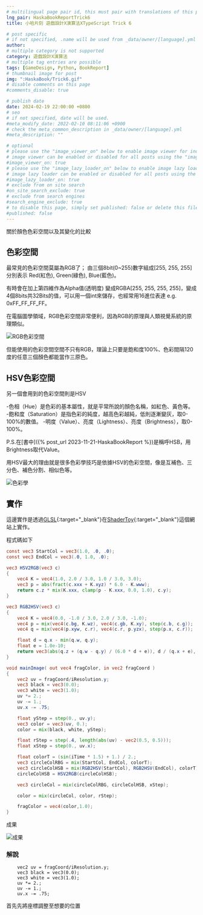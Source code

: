 ```yaml
---
# multilingual page pair id, this must pair with translations of this page. (This name must be unique)
lng_pair: HaskaBookReportTrick6
title: 小哈片刻 遊戲設計X演算法XTypeScript Trick 6

# post specific
# if not specified, .name will be used from _data/owner/[language].yml
author:
# multiple category is not supported
category: 遊戲設計X演算法
# multiple tag entries are possible
tags: [GameDesign, Python, BookReport]
# thumbnail image for post
img: ":HaskaBook/Trick6.gif"
# disable comments on this page
#comments_disable: true

# publish date
date: 2024-02-19 22:00:00 +0800
# seo
# if not specified, date will be used.
#meta_modify_date: 2022-02-10 08:11:06 +0900
# check the meta_common_description in _data/owner/[language].yml
#meta_description: ""

# optional
# please use the "image_viewer_on" below to enable image viewer for individual pages or posts (_posts/ or [language]/_posts folders).
# image viewer can be enabled or disabled for all posts using the "image_viewer_posts: true" setting in _data/conf/main.yml.
#image_viewer_on: true
# please use the "image_lazy_loader_on" below to enable image lazy loader for individual pages or posts (_posts/ or [language]/_posts folders).
# image lazy loader can be enabled or disabled for all posts using the "image_lazy_loader_posts: true" setting in _data/conf/main.yml.
#image_lazy_loader_on: true
# exclude from on site search
#on_site_search_exclude: true
# exclude from search engines
#search_engine_exclude: true
# to disable this page, simply set published: false or delete this file
#published: false
---
```


<!-- outline-start -->

關於顏色色彩空間以及其變化的比較

<!-- outline-end -->

## 色彩空間

最常見的色彩空間莫屬為RGB了；
由三個8bit(0~255)數字組成[255, 255, 255] 分別表示 Red(紅色), Green(綠色), Blue(藍色)。

有時會在加上第四維作為Alpha值(透明度) 變成RGBA[255, 255, 255, 255]，變成4個8bits共32Bits的值，可以用一個int來儲存，也經常用16進位表達 e.g. 0xFF_FF_FF_FF。

在電腦圖學領域，RGB色彩空間非常便利，因為RGB的原理與人類視覺系統的原理類似。

![RGB色彩空間](:HaskaBook/RGBSpace.png)

但能使用的色彩空間空間不只有RGB，理論上只要是飽和度100%、色彩間隔120度的任意三個顏色都能當作三原色。

## HSV色彩空間

另一個會用到的色彩空間則是HSV

-色相（Hue）是色彩的基本屬性，就是平常所說的顏色名稱，如紅色、黃色等。
-飽和度（Saturation）是指色彩的純度，越高色彩越純，低則逐漸變灰，取0-100%的數值。
-明度（Value）、亮度（Lightness）、亮度（Brightness），取0-100%。

P.S.在[書中]({% post_url 2023-11-21-HaskaBookReport %})是稱呼HSB，用Brightness取代Value。

用HSV最大的理由就是很多色彩學技巧是依據HSV的色彩空間，像是互補色、三分色、補色分割、相似色等。

![色彩學](:HaskaBook/HSBDergree.png)

## 實作

這邊實作是透過[GLSL](https://zh.wikipedia.org/zh-tw/GLSL){:target="\_blank"}在[ShaderToy](https://www.shadertoy.com/view/lXB3WR){:target="\_blank"}這個網站上實作。

程式碼如下
```GLSL
const vec3 StartCol = vec3(1.0, .0, .0);
const vec3 EndCol = vec3(.0, 1.0, .0);

vec3 HSV2RGB(vec3 c)
{
    vec4 K = vec4(1.0, 2.0 / 3.0, 1.0 / 3.0, 3.0);
    vec3 p = abs(fract(c.xxx + K.xyz) * 6.0 - K.www);
    return c.z * mix(K.xxx, clamp(p - K.xxx, 0.0, 1.0), c.y);
}

vec3 RGB2HSV(vec3 c)
{
    vec4 K = vec4(0.0, -1.0 / 3.0, 2.0 / 3.0, -1.0);
    vec4 p = mix(vec4(c.bg, K.wz), vec4(c.gb, K.xy), step(c.b, c.g));
    vec4 q = mix(vec4(p.xyw, c.r), vec4(c.r, p.yzx), step(p.x, c.r));

    float d = q.x - min(q.w, q.y);
    float e = 1.0e-10;
    return vec3(abs(q.z + (q.w - q.y) / (6.0 * d + e)), d / (q.x + e), q.x);
}

void mainImage( out vec4 fragColor, in vec2 fragCoord )
{
    vec2 uv = fragCoord/iResolution.y;
    vec3 black = vec3(0.0);
    vec3 white = vec3(1.0);
    uv *= 2.;
    uv -= 1.;
    uv.x -= .75;

    float yStep = step(0., uv.y);
    vec3 color = vec3(uv, 0.);
    color = mix(black, white, yStep);

    float rStep = step(.4, length(abs(uv) - vec2(0.5, 0.5)));
    float xStep = step(0., uv.x);

    float colorT = (sin(iTime * 1.5) + 1.) / 2.;
    vec3 circleColRBG = mix(StartCol, EndCol, colorT);
    vec3 circleColHSB = mix(RGB2HSV(StartCol), RGB2HSV(EndCol), colorT);
    circleColHSB = HSV2RGB(circleColHSB);

    vec3 circleCol = mix(circleColRBG, circleColHSB, xStep);

    color = mix(circleCol, color, rStep);

    fragColor = vec4(color,1.0);
}
```

成果

![成果](:HaskaBook/Trick6.gif)

### 解說
```
    vec2 uv = fragCoord/iResolution.y;
    vec3 black = vec3(0.0);
    vec3 white = vec3(1.0);
    uv *= 2.;
    uv -= 1.;
    uv.x -= .75;
```
首先先將座標調整至想要的位置